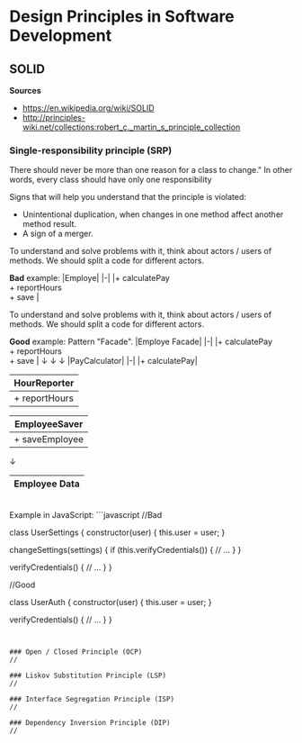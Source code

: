 # Design Principles in Software Development

## SOLID

**Sources**
- https://en.wikipedia.org/wiki/SOLID
- http://principles-wiki.net/collections:robert_c._martin_s_principle_collection

### Single-responsibility principle (SRP)

There should never be more than one reason for a class to change." In other words, every class should have only one responsibility

Signs that will help you understand that the principle is violated:
* Unintentional duplication, when changes in one method affect another method result.
* A sign of a merger.

To understand and solve problems with it, think about actors / users of methods. We should split a code for different actors.

**Bad** example:
|Employe|
|-|
|+ calculatePay <br> + reportHours <br> + save |

To understand and solve problems with it, think about actors / users of methods. We should split a code for different actors.


**Good** example:
Pattern "Facade".
|Employe Facade|
|-|
|+ calculatePay <br> + reportHours <br> + save |
↓     ↓     ↓
|PayCalculator|
|-|
|+ calculatePay|

|HourReporter|
|-|
|+ reportHours|

|EmployeeSaver|
|-|
|+ saveEmployee|
↓

|Employee Data|
|-|

 
<br>
Example in JavaScript:
```javascript
//Bad

class UserSettings {
  constructor(user) {
    this.user = user;
  }

  changeSettings(settings) {
    if (this.verifyCredentials()) {
      // ...
    }
  }

  verifyCredentials() {
    // ...
  }
}

//Good

class UserAuth {
  constructor(user) {
    this.user = user;
  }

  verifyCredentials() {
    // ...
  }
}
```


### Open / Closed Principle (OCP)
//

### Liskov Substitution Principle (LSP)
//

### Interface Segregation Principle (ISP)
//

### Dependency Inversion Principle (DIP)
//